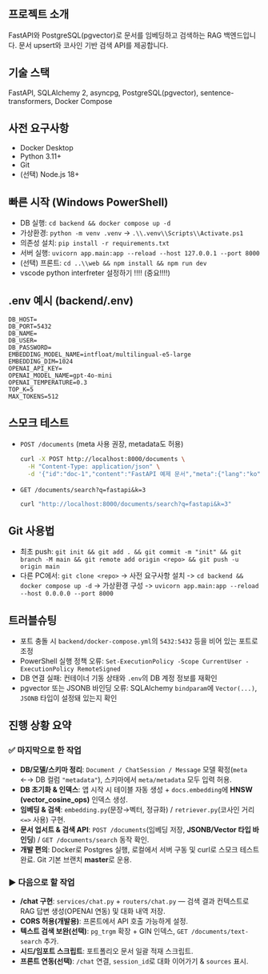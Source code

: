 ﻿## 프로젝트 소개
FastAPI와 PostgreSQL(pgvector)로 문서를 임베딩하고 검색하는 RAG 백엔드입니다. 문서 upsert와 코사인 기반 검색 API를 제공합니다.

## 기술 스택
FastAPI, SQLAlchemy 2, asyncpg, PostgreSQL(pgvector), sentence-transformers, Docker Compose

## 사전 요구사항
- Docker Desktop
- Python 3.11+
- Git
- (선택) Node.js 18+

## 빠른 시작 (Windows PowerShell)
- DB 실행: `cd backend && docker compose up -d`
- 가상환경: `python -m venv .venv` -> `.\\.venv\\Scripts\\Activate.ps1`
- 의존성 설치: `pip install -r requirements.txt`
- 서버 실행: `uvicorn app.main:app --reload --host 127.0.0.1 --port 8000`
- (선택) 프론트: `cd ..\\web && npm install && npm run dev`
- vscode python interfreter 설정하기 !!!! (중요!!!!)

## .env 예시 (backend/.env)
```env
DB_HOST=
DB_PORT=5432
DB_NAME=
DB_USER=
DB_PASSWORD=
EMBEDDING_MODEL_NAME=intfloat/multilingual-e5-large
EMBEDDING_DIM=1024
OPENAI_API_KEY=
OPENAI_MODEL_NAME=gpt-4o-mini
OPENAI_TEMPERATURE=0.3
TOP_K=5
MAX_TOKENS=512
```

## 스모크 테스트
- `POST /documents` (meta 사용 권장, metadata도 허용)
  ```bash
  curl -X POST http://localhost:8000/documents \
    -H "Content-Type: application/json" \
    -d '{"id":"doc-1","content":"FastAPI 예제 문서","meta":{"lang":"ko"}}'
  ```
- `GET /documents/search?q=fastapi&k=3`
  ```bash
  curl "http://localhost:8000/documents/search?q=fastapi&k=3"
  ```

## Git 사용법
- 최초 push: `git init && git add . && git commit -m "init" && git branch -M main && git remote add origin <repo> && git push -u origin main`
- 다른 PC에서: `git clone <repo>` -> 사전 요구사항 설치 -> `cd backend && docker compose up -d` -> 가상환경 구성 -> `uvicorn app.main:app --reload --host 0.0.0.0 --port 8000`

## 트러블슈팅
- 포트 충돌 시 `backend/docker-compose.yml`의 `5432:5432` 등을 비어 있는 포트로 조정
- PowerShell 실행 정책 오류: `Set-ExecutionPolicy -Scope CurrentUser -ExecutionPolicy RemoteSigned`
- DB 연결 실패: 컨테이너 기동 상태와 `.env`의 DB 계정 정보를 재확인
- pgvector 또는 JSONB 바인딩 오류: SQLAlchemy `bindparam`에 `Vector(...)`, `JSONB` 타입이 설정돼 있는지 확인


## 진행 상황 요약

### ✅ 마지막으로 한 작업
- **DB/모델/스키마 정리**: `Document / ChatSession / Message` 모델 확정(`meta` ←→ DB 컬럼 `"metadata"`), 스키마에서 `meta/metadata` 모두 입력 허용.
- **DB 초기화 & 인덱스**: 앱 시작 시 테이블 자동 생성 + `docs.embedding`에 **HNSW (vector_cosine_ops)** 인덱스 생성.
- **임베딩 & 검색**: `embedding.py`(문장→벡터, 정규화) / `retriever.py`(코사인 거리 `<=>` 사용) 구현.
- **문서 업서트 & 검색 API**: `POST /documents`(임베딩 저장, **JSONB/Vector 타입 바인딩**) / `GET /documents/search` 동작 확인.
- **개발 편의**: Docker로 Postgres 실행, 로컬에서 서버 구동 및 curl로 스모크 테스트 완료. Git 기본 브랜치 **master**로 운용.

### ▶️ 다음으로 할 작업
- **/chat 구현**: `services/chat.py` + `routers/chat.py` — 검색 결과 컨텍스트로 RAG 답변 생성(OPENAI 연동) 및 대화 내역 저장.
- **CORS 허용(개발용)**: 프론트에서 API 호출 가능하게 설정.
- **텍스트 검색 보완(선택)**: `pg_trgm` 확장 + GIN 인덱스, `GET /documents/text-search` 추가.
- **시드/임포트 스크립트**: 포트폴리오 문서 일괄 적재 스크립트.
- **프론트 연동(선택)**: `/chat` 연결, `session_id`로 대화 이어가기 & `sources` 표시.

